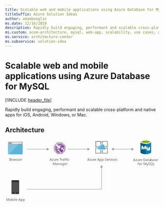 ```yaml
---
title: Scalable web and mobile applications using Azure Database for MySQL
titleSuffix: Azure Solution Ideas
author: adamboeglin
ms.date: 12/16/2019
description: Rapidly build engaging, performant and scalable cross-platform and native apps for iOS, Android, Windows, or Mac.
ms.custom: acom-architecture, mysql, web-app, scalability, use cases, azure, solutions, 'https://azure.microsoft.com/solutions/architecture/scalable-web-and-mobile-applications-using-azure-database-for-mysql/'
ms.service: architecture-center
ms.subservice: solution-idea
---
```


# Scalable web and mobile applications using Azure Database for MySQL

[!INCLUDE [header_file](../header.md)]

Rapidly build engaging, performant and scalable cross-platform and native apps for iOS, Android, Windows, or Mac.

## Architecture

<!-- markdownlint-disable MD033 -->
<!-- cSpell:ignore viewbox segoe semibold dasharray linecap miterlimit tspan evenodd -->

<svg class="architecture-diagram" aria-labelledby="scalable-web-and-mobile-applications-using-azure-database-for-mysql" height="278.39" viewbox="0 0 612 251"  xmlns="http://www.w3.org/2000/svg">
    <text fill="#5b5b5b" font-family="SegoeUI, Segoe UI" font-size="14" style="isolation:isolate" transform="translate(15.977 85.064)">
        B
    </text>
    <text fill="#5b5b5b" font-family="SegoeUI, Segoe UI" font-size="14" letter-spacing="-.013em" style="isolation:isolate" transform="translate(24.002 85.064)">
        r
    </text>
    <text fill="#5b5b5b" font-family="SegoeUI, Segoe UI" font-size="14" style="isolation:isolate" transform="translate(28.685 85.064)">
        owser
    </text>
    <path d="M11.213 57.1a2.354 2.354 0 002.347 2.347h53.992A2.354 2.354 0 0069.9 57.1V20.361H11.213z" fill="#59b4d9"/>
    <path d="M67.552 9.446H13.561a2.354 2.354 0 00-2.347 2.347v8.92H69.9v-8.92a2.354 2.354 0 00-2.347-2.347" fill="#a0a1a2"/>
    <path d="M13.561 9.446a2.354 2.354 0 00-2.347 2.347V57.1a2.354 2.354 0 002.347 2.347h2.582l46.244-50z" fill="#fff" opacity=".2" style="isolation:isolate"/>
    <path fill="#fff" d="M28.518 12.627h38.371v4.514H28.518z"/>
    <circle cx="19.113" cy="15.26" fill="#3999c6" r="2.633"/>
    <text fill="#5b5b5b" font-family="SegoeUI, Segoe UI" font-size="14" style="isolation:isolate" transform="translate(4.339 244.366)">
        Mobile App
    </text>
    <path d="M55.684 214.872a2.47 2.47 0 01-2.521 2.241h-25.5a2.41 2.41 0 01-2.241-2.241v-50.429a2.41 2.41 0 012.241-2.241h25.5a2.47 2.47 0 012.521 2.241z" fill="#333"/>
    <path fill="#505050" d="M54.003 209.269H26.828v-39.223h27.175v39.223z"/>
    <path d="M48.68 165.844a.274.274 0 01-.268.28H32.431a.274.274 0 01-.28-.268v-.012c0-.28 0-.56.28-.56H48.4c.28 0 .28.28.28.56z"/>
    <path d="M29.91 213.189a.743.743 0 01-.84.84h-1.4a.743.743 0 01-.84-.84.9.9 0 01.84-.84h1.4a.9.9 0 01.84.84zM54 213.189a.9.9 0 01-.84.84h-1.4a.743.743 0 01-.84-.84.9.9 0 01.84-.84h1.4a1.263 1.263 0 01.84.84zM43.638 213.189a1.486 1.486 0 01-1.681 1.681h-3.082a1.615 1.615 0 01-1.681-1.546v-.135a1.808 1.808 0 011.681-1.681h3.077a1.615 1.615 0 011.681 1.546v.135z" fill="#737373"/>
    <text fill="#5b5b5b" font-family="SegoeUI, Segoe UI" font-size="14" style="isolation:isolate" transform="translate(177.077 85.398)">
        Azu
    </text>
    <text fill="#5b5b5b" font-family="SegoeUI, Segoe UI" font-size="14" letter-spacing="-.013em" style="isolation:isolate" transform="translate(200.36 85.398)">
        r
    </text>
    <text fill="#5b5b5b" font-family="SegoeUI, Segoe UI" font-size="14" style="isolation:isolate" transform="translate(205.043 85.398)">
        e
    </text>
    <text fill="#5b5b5b" font-family="SegoeUI, Segoe UI" font-size="14" letter-spacing="-.086em" style="isolation:isolate" transform="translate(216.199 85.398)">
        T
    </text>
    <text fill="#5b5b5b" font-family="SegoeUI, Segoe UI" font-size="14" style="isolation:isolate" transform="translate(222.317 85.398)">
        raffic
    </text>
    <text fill="#5b5b5b" font-family="SegoeUI, Segoe UI" font-size="14" style="isolation:isolate" transform="translate(189.334 102.198)">
        Manager
    </text>
    <text fill="#5b5b5b" font-family="SegoeUI, Segoe UI" font-size="14" style="isolation:isolate" transform="translate(326.93 84.731)">
        Azu
    </text>
    <text fill="#5b5b5b" font-family="SegoeUI, Segoe UI" font-size="14" letter-spacing="-.013em" style="isolation:isolate" transform="translate(350.213 84.731)">
        r
    </text>
    <text fill="#5b5b5b" font-family="SegoeUI, Segoe UI" font-size="14" style="isolation:isolate" transform="translate(354.896 84.731)">
        e App Se
    </text>
    <text fill="#5b5b5b" font-family="SegoeUI, Segoe UI" font-size="14" letter-spacing=".04em" style="isolation:isolate" transform="translate(410.137 84.731)">
        r
    </text>
    <text fill="#5b5b5b" font-family="SegoeUI, Segoe UI" font-size="14" style="isolation:isolate" transform="translate(415.565 84.731)">
        vices
    </text>
    <path fill="none" stroke="#969696" stroke-miterlimit="10" stroke-width="1.5" d="M167.601 38.976H86.336"/>
    <path fill="#969696" d="M166.069 33.74l9.067 5.236-9.067 5.235V33.74z"/>
    <path fill="none" stroke="#969696" stroke-miterlimit="10" stroke-width="1.5" d="M383.744 110.066v87.91H86.336"/>
    <path fill="#969696" d="M378.508 111.598l5.236-9.067 5.235 9.067h-10.471z"/>
    <path fill="none" stroke="#969696" stroke-miterlimit="10" stroke-width="1.5" d="M329.601 38.976h-81.265"/>
    <path fill="#969696" d="M328.069 33.74l9.067 5.236-9.067 5.235V33.74z"/>
    <path fill="none" stroke="#969696" stroke-miterlimit="10" stroke-width="1.5" d="M504.601 38.976h-73.73"/>
    <path fill="#969696" d="M503.069 33.74l9.067 5.236-9.067 5.235V33.74zM432.403 33.74l-9.067 5.236 9.067 5.235V33.74z"/>
    <path fill="#804998" d="M239.42 44.396V25.575l-13.169-13.129h-18.635L194.42 25.972v18.357l13.169 13.117h18.662l13.169-13.05z"/>
    <path d="M225.5 14.246h-17.141L196.22 26.69v16.888l12.116 12.067h17.169l12.115-12.006V26.325zm-1.021 38.916h-.137l-10.152-10.3 2.144-2.4h-7.359v7.544l2.409-2.594 7.981 7.747h-10L198.7 42.547V27.7l2.99-3.065 7.946 7.16-4.526 4.7h14.453V22.133l-4.725 4.711-8-7.491 2.561-2.625h15.071l10.659 10.626v13.271l-5.06-4.768 3.706-3.335h-10.237V42.2l3.348-3.322 5.731 6.223z" fill="#fff" opacity=".8" style="isolation:isolate"/>
    <path fill="#fff" opacity=".2" style="isolation:isolate" d="M233.027 19.201l-6.776-6.755h-18.635L194.42 25.972V44.33l6.753 6.725 31.854-31.854z"/>
    <text fill="#5b5b5b" font-family="SegoeUI, Segoe UI" font-size="14" style="isolation:isolate" transform="translate(509.843 85.731)">
        Azu
    </text>
    <text fill="#5b5b5b" font-family="SegoeUI, Segoe UI" font-size="14" letter-spacing="-.013em" style="isolation:isolate" transform="translate(533.126 85.731)">
        r
    </text>
    <text fill="#5b5b5b" font-family="SegoeUI, Segoe UI" font-size="14" style="isolation:isolate" transform="translate(537.809 85.731)">
        e Data
    </text>
    <text fill="#5b5b5b" font-family="SegoeUI, Segoe UI" font-size="14" letter-spacing="-.013em" style="isolation:isolate" transform="translate(577.772 85.731)">
        b
    </text>
    <text fill="#5b5b5b" font-family="SegoeUI, Segoe UI" font-size="14" style="isolation:isolate" transform="translate(585.818 85.731)">
        ase
    </text>
    <text fill="#5b5b5b" font-family="SegoeUI, Segoe UI" font-size="14" style="isolation:isolate" transform="translate(527.333 102.531)">
        for MySQL
    </text>
    <path d="M538.649 10.169v40.993c0 4.315 9.537 7.724 21.236 7.724V10.169z" fill="#005f87"/>
    <path d="M559.657 58.881H560c11.811 0 21.2-3.5 21.2-7.815V10.043l-21.535.127z" fill="#0f80b0"/>
    <path d="M581.232 10.169c0 4.2-9.537 7.724-21.236 7.724s-21.347-3.525-21.347-7.724 9.537-7.724 21.236-7.724 21.347 3.545 21.347 7.724" fill="#fff"/>
    <path d="M576.917 9.714c0 2.841-7.6 5.11-16.921 5.11s-17.032-2.249-17.032-5.11 7.6-5.11 16.921-5.11 17.032 2.269 17.032 5.11" fill="#7fb900"/>
    <path d="M576.633 39.443a4.281 4.281 0 01-4.016 4.531h-9.152v-3.541h8.1c.506-.041.927-1.469.927-1.469l-.927.456H566.5c-2.026 0-3.545-1.19-3.545-3.039V30.81l-1.519-.506v9.623h-4.052v-7.354l-2.32 5.13c-.587 1.362-1.2 2.223-2.745 2.223a3.626 3.626 0 01-3.414-2.223l-2.158-5.374v7.6H542.7V28.66c0-1.307.253-2.107 1.448-2.482a5.931 5.931 0 011.722-.294 3.191 3.191 0 013.094 1.98l3.358 6.488 2.7-6.488a3.2 3.2 0 013.089-1.98 6.432 6.432 0 011.7.273 2.382 2.382 0 011.621 2.623v1.4c0 .066-.066.116 0 .116h6.078v5.065a1.519 1.519 0 001.013.506h3.545V30.3h4.558z" fill="#fff"/>
    <path d="M378.9 53.446h-17v-17h3.9a26.305 26.305 0 01-.9-3.3v-.7h-6v24h24v-14h-4zM401.9 36.446h4v17h-17v-11h-4v14h24v-24h-7.4c.5 1.5.9 2.5.4 3.8zM362.9 26.446v-16h16v9.1a9.63 9.63 0 014-1.6v-11.5h-24v24h6.8a8.177 8.177 0 012.2-3.9l-5.5-.1zM388.9 17.546v-8.1h17v17h-7.516a12.358 12.358 0 01.515 3.482v.518h10v-24h-24v10.9c.7 0 .9-.1 1.2-.1.901.1 1.801.1 2.801.3z" fill="#a0a1a2"/>
    <path d="M400.768 36.393a3.938 3.938 0 00-3.929-3.947h-.09l-.359-.421a10.476 10.476 0 00-20.155-5.661 8.321 8.321 0 00-2.347-.427 7.254 7.254 0 000 14.507h23.253a4.056 4.056 0 003.627-4.053" fill="#59b4d9"/>
    <path d="M378.1 40.446a6.8 6.8 0 013.3-11.4 5.525 5.525 0 012.2-.1 9.919 9.919 0 015.5-8 9.427 9.427 0 00-3-.5 9.787 9.787 0 00-9.3 6.8 7.8 7.8 0 00-2.2-.4 6.8 6.8 0 000 13.6h3.5z" fill="#fff" opacity=".2" style="isolation:isolate"/>
</svg>
